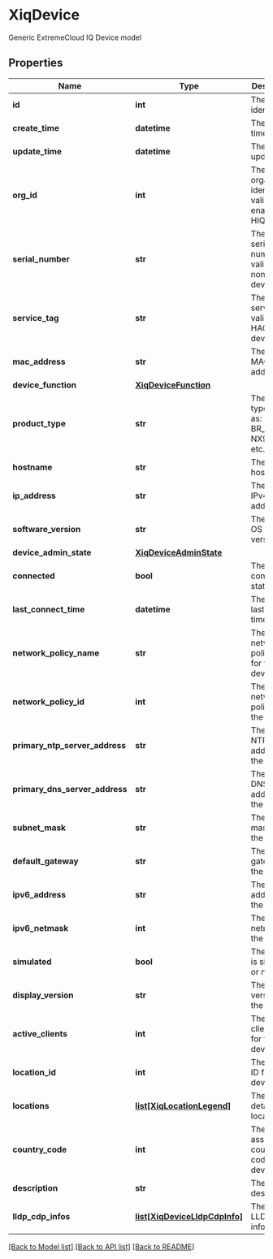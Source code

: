 # XiqDevice

Generic ExtremeCloud IQ Device model
## Properties
Name | Type | Description | Notes
------------ | ------------- | ------------- | -------------
**id** | **int** | The unique identifier | 
**create_time** | **datetime** | The create time | 
**update_time** | **datetime** | The last update time | 
**org_id** | **int** | The organization identifier, valid when enabling HIQ feature | [optional] 
**serial_number** | **str** | The device serial number, valid for all non-HAC devices | [optional] 
**service_tag** | **str** | The device service tag, valid for all HAC devices | [optional] 
**mac_address** | **str** | The device MAC address | [optional] 
**device_function** | [**XiqDeviceFunction**](XiqDeviceFunction.md) |  | [optional] 
**product_type** | **str** | The product type, such as: AP_230, BR_100, NX9600, etc. | [optional] 
**hostname** | **str** | The device hostname | [optional] 
**ip_address** | **str** | The device IPv4 address | [optional] 
**software_version** | **str** | The device OS software version | [optional] 
**device_admin_state** | [**XiqDeviceAdminState**](XiqDeviceAdminState.md) |  | [optional] 
**connected** | **bool** | The device connection status | [optional] 
**last_connect_time** | **datetime** | The device last connect time | [optional] 
**network_policy_name** | **str** | The network policy name for the device | [optional] 
**network_policy_id** | **int** | The network policy ID for the device | [optional] 
**primary_ntp_server_address** | **str** | The primary NTP server address for the device | [optional] 
**primary_dns_server_address** | **str** | The primary DNS server address for the device | [optional] 
**subnet_mask** | **str** | The subnet mask for the device | [optional] 
**default_gateway** | **str** | The default gateway for the device | [optional] 
**ipv6_address** | **str** | The ipv6 address for the device | [optional] 
**ipv6_netmask** | **int** | The ipv6 netmask for the device | [optional] 
**simulated** | **bool** | The device is simulated or not | [optional] 
**display_version** | **str** | The display version for the device | [optional] 
**active_clients** | **int** | The active client count for the device | [optional] 
**location_id** | **int** | The location ID for the device | [optional] 
**locations** | [**list[XiqLocationLegend]**](XiqLocationLegend.md) | The detailed location | [optional] 
**country_code** | **int** | The assigned country code on the device | [optional] 
**description** | **str** | The device description | [optional] 
**lldp_cdp_infos** | [**list[XiqDeviceLldpCdpInfo]**](XiqDeviceLldpCdpInfo.md) | The device LLDP/CDP information | [optional] 

[[Back to Model list]](../README.md#documentation-for-models) [[Back to API list]](../README.md#documentation-for-api-endpoints) [[Back to README]](../README.md)


